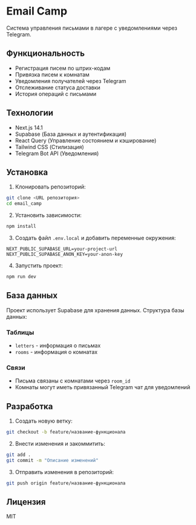 # Email Camp

Система управления письмами в лагере с уведомлениями через Telegram.

## Функциональность

- Регистрация писем по штрих-кодам
- Привязка писем к комнатам
- Уведомления получателей через Telegram
- Отслеживание статуса доставки
- История операций с письмами

## Технологии

- Next.js 14.1
- Supabase (База данных и аутентификация)
- React Query (Управление состоянием и кэширование)
- Tailwind CSS (Стилизация)
- Telegram Bot API (Уведомления)

## Установка

1. Клонировать репозиторий:
```bash
git clone <URL репозитория>
cd email_camp
```

2. Установить зависимости:
```bash
npm install
```

3. Создать файл `.env.local` и добавить переменные окружения:
```
NEXT_PUBLIC_SUPABASE_URL=your-project-url
NEXT_PUBLIC_SUPABASE_ANON_KEY=your-anon-key
```

4. Запустить проект:
```bash
npm run dev
```

## База данных

Проект использует Supabase для хранения данных. Структура базы данных:

### Таблицы

- `letters` - информация о письмах
- `rooms` - информация о комнатах

### Связи

- Письма связаны с комнатами через `room_id`
- Комнаты могут иметь привязанный Telegram чат для уведомлений

## Разработка

1. Создать новую ветку:
```bash
git checkout -b feature/название-функционала
```

2. Внести изменения и закоммитить:
```bash
git add .
git commit -m "Описание изменений"
```

3. Отправить изменения в репозиторий:
```bash
git push origin feature/название-функционала
```

## Лицензия

MIT 